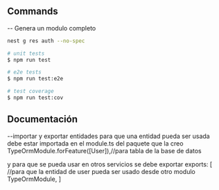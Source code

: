 

## Commands
-- Genera un modulo completo

```bash
nest g res auth --no-spec
```

```bash
# unit tests
$ npm run test

# e2e tests
$ npm run test:e2e

# test coverage
$ npm run test:cov
```

## Documentación 


--importar y exportar entidades
para que una entidad pueda ser usada debe estar importada en el module.ts del paquete que la creo
TypeOrmModule.forFeature([User]),//para tabla de la base de datos

y para que se pueda usar en otros servicios se debe exportar 
  exports: [
    //para que la entidad de user pueda ser usado desde otro modulo   
    TypeOrmModule,
  ]